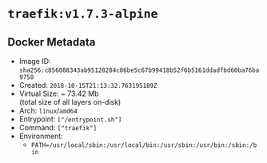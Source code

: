 # `traefik:v1.7.3-alpine`

## Docker Metadata

- Image ID: `sha256:c856088343ab95128284c86be5c67b99418b52f6b5161ddadfbd60ba76ba9758`
- Created: `2018-10-15T21:13:32.763195189Z`
- Virtual Size: ~ 73.42 Mb  
  (total size of all layers on-disk)
- Arch: `linux`/`amd64`
- Entrypoint: `["/entrypoint.sh"]`
- Command: `["traefik"]`
- Environment:
  - `PATH=/usr/local/sbin:/usr/local/bin:/usr/sbin:/usr/bin:/sbin:/bin`

